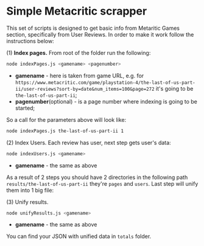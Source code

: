 # Simple Metacritic scrapper
This set of scripts is designed to get basic info from Metaritic Games section, specifically from User Reviews.
In order to make it work follow the instructions below:

(1) **Index pages.** From root of the folder run the following:
```bash
node indexPages.js <gamename> <pagenumber>
```
- **gamename** - here is taken from game URL, e.g. for `https://www.metacritic.com/game/playstation-4/the-last-of-us-part-ii/user-reviews?sort-by=date&num_items=100&page=272` it's going to be `the-last-of-us-part-ii`;
- **pagenumber**(optional) - is a page number where indexing is going to be started;

So a call for the parameters above will look like:
```bash
node indexPages.js the-last-of-us-part-ii 1
```

(2) Index Users. Each review has user, next step gets user's data:
```bash
node indexUsers.js <gamename>
```
- **gamename** - the same as above

As a result of 2 steps you should have 2 directories in the following path `results/the-last-of-us-part-ii` they're `pages` and `users`.
Last step will unify them into 1 big file:

(3) Unify results.
```bash
node unifyResults.js <gamename>
```
- **gamename** - the same as above

You can find your JSON with unified data in `totals` folder.
